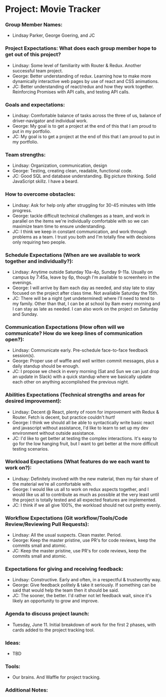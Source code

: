 # Project: Movie Tracker

### Group Member Names:
* Lindsay Parker, George Goering, and JC

### Project Expectations: What does each group member hope to get out of this project?
* Lindsay: Some level of familiarity with Router & Redux. Another successful team project.
* George: Better understanding of redux.  Learning how to make more dynamically interactive web pages by use of react and CSS animations.
* JC: Better understanding of react/redux and how they work together. Reinforcing Promises with API calls, and testing API calls.

### Goals and expectations:
* Lindsay: Comfortable balance of tasks across the three of us, balance of driver-navigator and individual work.
* George: My goal is to get a project at the end of this that I am proud to put in my portfolio.
* JC: My goal is to get a project at the end of this that I am proud to put in my portfolio.

### Team strengths:
* Lindsay: Organization, communication, design
* George: Testing, creating clean, readable, functional code.
* JC: Good SQL and database understanding. Big picture thinking. Solid JavaScript skillz. I have a beard.

### How to overcome obstacles:
* Lindsay: Ask for help only after struggling for 30-45 minutes with little progress.
* George: tackle difficult technical challenges as a team, and work in parallel on the items we're individually comfortable with so we can maximize team time to ensure understanding.
* JC: I think we keep in constant communication, and work through problems as a team. I trust you both and I'm totally fine with decisions only requiring two people.

### Schedule Expectations (When are we available to work together and individually?):
* Lindsay: Anytime outside Saturday 10a-4p, Sunday 9-11a.  Usually on campus by 7:45a, leave by 6p, though I'm available to screenhero in the evenings.
* George: I will arrive by 8am each day as needed, and stay late to stay focused on the project after class time.  Not available Saturday the 15th.
* JC: There will be a night (yet undetermined) where I'll need to tend to my family. Other than that, I can be at school by 8am every morning and I can stay as late as needed. I can also work on the project on Saturday and Sunday.

### Communication Expectations (How often will we communicate? How do we keep lines of communication open?):
* Lindsay: Communicate early.  Pre-schedule face-to-face feedback session(s).
* George:  Proper use of waffle and well written commit messages, plus a daily standup should be enough.
* JC: I propose we check in every morning (Sat and Sun we can just drop an update in Slack) with a quick standup where we basically update each other on anything accomplished the previous night.

### Abilities Expectations (Technical strengths and areas for desired improvement):
* Lindsay: Decent @ React, plenty of room for improvement with Redux & Router.  Fetch is decent, but practice couldn't hurt!
* George: I think we should all be able to syntactically write basic react and javascript without assistance, I'd like to learn to set up my dev environment without outside assistance.
* JC: I'd like to get better at testing the complex interactions. It's easy to go for the low hanging fruit, but I want to get better at the more difficult testing scenarios.

### Workload Expectations (What features do we each want to work on?):
* Lindsay: Definitely involved with the new material, then my fair share of the material we're all comfortable with.
* George: I would like us all to work on redux aspects together, and I would like us all to contribute as much as possible at the very least until the project is totally tested and all expected features are implemented.
* JC: I think if we all give 100%, the workload should net out pretty evenly.

### Workflow Expectations (Git workflow/Tools/Code Review/Reviewing Pull Requests):
* Lindsay: All the usual suspects.  Clean master. Period.
* George: Keep the master pristine, use PR's for code reviews, keep the commits small and atomic.
* JC: Keep the master pristine, use PR's for code reviews, keep the commits small and atomic.

### Expectations for giving and receiving feedback:
* Lindsay: Constructive.  Early and often, in a respectful & trustworthy way.
* George:  Give feedback politely & take it seriously.  If something can be said that would help the team then it should be said.
* JC: The sooner, the better. I'd rather not let feedback wait, since it's likely an opportunity to grow and improve.

### Agenda to discuss project launch:
* Tuesday, June 11. Initial breakdown of work for the first 2 phases, with cards added to the project tracking tool.

### Ideas:
* TBD

### Tools:
* Our brains. And Waffle for project tracking.

### Additional Notes:
